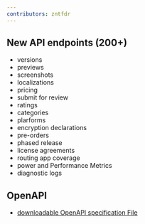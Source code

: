 ```yaml
---
contributors: zntfdr
---
```


## New API endpoints (200+)

- versions
- previews
- screenshots
- localizations
- pricing
- submit for review
- ratings
- categories
- plarforms
- encryption declarations
- pre-orders
- phased release
- license agreements
- routing app coverage
- power and Performance Metrics
- diagnostic logs

## OpenAPI

- [downloadable OpenAPI specification File][openAPI]

[openAPI]: https://developer.apple.com/sample-code/app-store-connect/app-store-connect-openapi-specification.zip